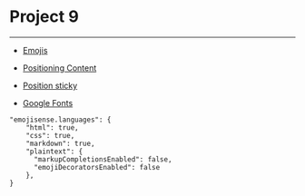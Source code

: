 # Project 9
---

- [Emojis](https://tools.picsart.com/text/emojis/)

- [Positioning Content](https://codepen.io/behshad/pen/KGrxMx)
- [Position sticky](https://codepen.io/behshad/pen/WNEwQMN)
- [Google Fonts](https://fonts.google.com/)


```
"emojisense.languages": {
    "html": true,
    "css": true,
    "markdown": true,
    "plaintext": {
      "markupCompletionsEnabled": false,
      "emojiDecoratorsEnabled": false
    },
}
```